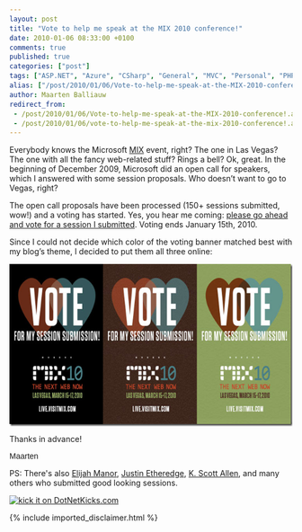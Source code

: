 ```yaml
---
layout: post
title: "Vote to help me speak at the MIX 2010 conference!"
date: 2010-01-06 08:33:00 +0100
comments: true
published: true
categories: ["post"]
tags: ["ASP.NET", "Azure", "CSharp", "General", "MVC", "Personal", "PHP", "Presentations", "Azure Database"]
alias: ["/post/2010/01/06/Vote-to-help-me-speak-at-the-MIX-2010-conference!.aspx", "/post/2010/01/06/vote-to-help-me-speak-at-the-mix-2010-conference!.aspx"]
author: Maarten Balliauw
redirect_from:
 - /post/2010/01/06/Vote-to-help-me-speak-at-the-MIX-2010-conference!.aspx
 - /post/2010/01/06/vote-to-help-me-speak-at-the-mix-2010-conference!.aspx
---
```

<p>Everybody knows the Microsoft <a href="http://live.visitmix.com/" target="_blank">MIX</a> event, right? The one in Las Vegas? The one with all the fancy web-related stuff? Rings a bell? Ok, great. In the beginning of December 2009, Microsoft did an open call for speakers, which I answered with some session proposals. Who doesn&rsquo;t want to go to Vegas, right?</p>
<p>The open call proposals have been processed (150+ sessions submitted, wow!) and a voting has started. Yes, you hear me coming: <a href="http://bit.ly/6A0dyC" target="_blank">please go ahead and vote for a session I submitted</a>. Voting ends January 15th, 2010.</p>
<p>Since I could not decide which color of the voting banner matched best with my blog&rsquo;s theme, I decided to put them all three online:</p>
<p><a href="http://bit.ly/6A0dyC" target="_blank"><img style="border-bottom: 0px; border-left: 0px; display: block; float: none; margin-left: auto; border-top: 0px; margin-right: auto; border-right: 0px" title="image" src="/images/image_37.png" border="0" alt="image" width="644" height="289" /></a></p>
<p>Thanks in advance!</p>
<p style="font-family: Lucida Handwriting, Arial, Helvetica, Sans Serif">Maarten</p>
<p>PS: There's also <a href="http://elijahmanor.com/webdevdotnet/">Elijah Manor</a>, <a href="http://www.codethinked.com/">Justin Etheredge</a>, <a href="http://odetocode.com/blogs/scott/">K. Scott Allen</a>, and many others who submitted good looking sessions.</p>
<p><a href="http://www.dotnetkicks.com/kick/?url=/post/2010/01/06/Vote-to-help-me-speak-at-the-MIX-2010-conference!.aspx&amp;title=Vote to help me speak at the MIX 2010 conference!"><img src="http://www.dotnetkicks.com/Services/Images/KickItImageGenerator.ashx?url=/post/2010/01/06/Vote-to-help-me-speak-at-the-MIX-2010-conference!.aspx" border="0" alt="kick it on DotNetKicks.com" /> </a></p>

{% include imported_disclaimer.html %}

